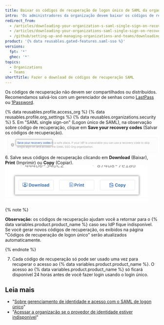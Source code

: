 ```yaml
---
title: Baixar os códigos de recuperação de logon único de SAML da organização
intro: 'Os administradores da organização devem baixar os códigos de recuperação de logon único de SAML dela para garantir que possam acessar o {% data variables.product.product_name %} mesmo se o provedor de identidade da organização não estiver disponível.'
redirect_from:
  - /articles/downloading-your-organization-s-saml-single-sign-on-recovery-codes
  - /articles/downloading-your-organizations-saml-single-sign-on-recovery-codes
  - /github/setting-up-and-managing-organizations-and-teams/downloading-your-organizations-saml-single-sign-on-recovery-codes
product: '{% data reusables.gated-features.saml-sso %}'
versions:
  fpt: '*'
  ghec: '*'
topics:
  - Organizations
  - Teams
shortTitle: Fazer o download de códigos de recuperação SAML
---
```


Os códigos de recuperação não devem ser compartilhados ou distribuídos. Recomendamos salvá-los com um gerenciador de senhas como [LastPass](https://lastpass.com/) ou [1Password](https://1password.com/).

{% data reusables.profile.access_org %}
{% data reusables.profile.org_settings %}
{% data reusables.organizations.security %}
5. Em "SAML single sign-on" (Logon único de SAML), na observação sobre código de recuperação, clique em **Save your recovery codes** (Salvar os códigos de recuperação). ![Link para exibir e salvar os códigos de recuperação](/assets/images/help/saml/saml_recovery_codes.png)
6. Salve seus códigos de recuperação clicando em **Download** (Baixar), **Print** (Imprimir) ou **Copy** (Copiar). ![Botões para baixar, imprimir ou copiar os códigos de recuperação](/assets/images/help/saml/saml_recovery_code_options.png)

  {% note %}

  **Observação:** os códigos de recuperação ajudam você a retornar para o {% data variables.product.product_name %} caso seu IdP fique indisponível. Se você gerar novos códigos de recuperação, os exibidos na página "Códigos de recuperação de logon único" serão atualizados automaticamente.

  {% endnote %}

7. Cada código de recuperação só pode ser usado uma vez para recuperar o acesso ao {% data variables.product.product_name %}. O acesso ao {% data variables.product.product_name %} só ficará disponível 24 horas antes de você fazer login usando o login único.

## Leia mais

- "[Sobre gerenciamento de identidade e acesso com o SAML de logon único](/articles/about-identity-and-access-management-with-saml-single-sign-on)"
- "[Acessar a organização se o provedor de identidade estiver indisponível](/articles/accessing-your-organization-if-your-identity-provider-is-unavailable)"
